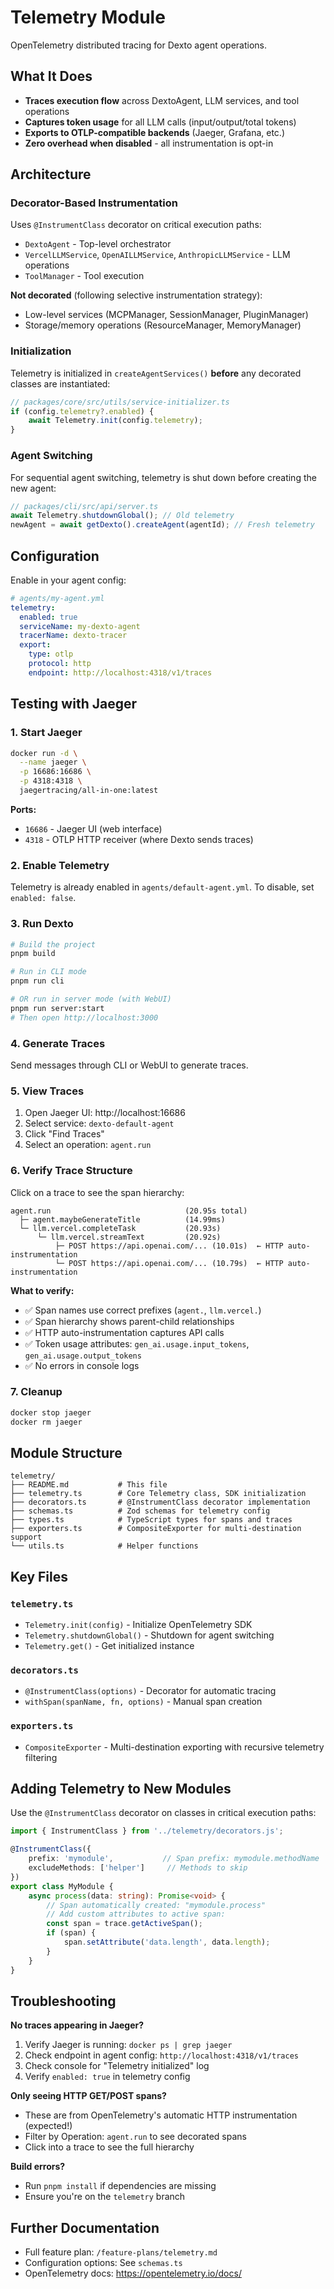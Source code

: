 # Telemetry Module

OpenTelemetry distributed tracing for Dexto agent operations.

## What It Does

- **Traces execution flow** across DextoAgent, LLM services, and tool operations
- **Captures token usage** for all LLM calls (input/output/total tokens)
- **Exports to OTLP-compatible backends** (Jaeger, Grafana, etc.)
- **Zero overhead when disabled** - all instrumentation is opt-in

## Architecture

### Decorator-Based Instrumentation

Uses `@InstrumentClass` decorator on critical execution paths:

- `DextoAgent` - Top-level orchestrator
- `VercelLLMService`, `OpenAILLMService`, `AnthropicLLMService` - LLM operations
- `ToolManager` - Tool execution

**Not decorated** (following selective instrumentation strategy):
- Low-level services (MCPManager, SessionManager, PluginManager)
- Storage/memory operations (ResourceManager, MemoryManager)

### Initialization

Telemetry is initialized in `createAgentServices()` **before** any decorated classes are instantiated:

```typescript
// packages/core/src/utils/service-initializer.ts
if (config.telemetry?.enabled) {
    await Telemetry.init(config.telemetry);
}
```

### Agent Switching

For sequential agent switching, telemetry is shut down before creating the new agent:

```typescript
// packages/cli/src/api/server.ts
await Telemetry.shutdownGlobal(); // Old telemetry
newAgent = await getDexto().createAgent(agentId); // Fresh telemetry
```

## Configuration

Enable in your agent config:

```yaml
# agents/my-agent.yml
telemetry:
  enabled: true
  serviceName: my-dexto-agent
  tracerName: dexto-tracer
  export:
    type: otlp
    protocol: http
    endpoint: http://localhost:4318/v1/traces
```

## Testing with Jaeger

### 1. Start Jaeger

```bash
docker run -d \
  --name jaeger \
  -p 16686:16686 \
  -p 4318:4318 \
  jaegertracing/all-in-one:latest
```

**Ports:**
- `16686` - Jaeger UI (web interface)
- `4318` - OTLP HTTP receiver (where Dexto sends traces)

### 2. Enable Telemetry

Telemetry is already enabled in `agents/default-agent.yml`. To disable, set `enabled: false`.

### 3. Run Dexto

```bash
# Build the project
pnpm build

# Run in CLI mode
pnpm run cli

# OR run in server mode (with WebUI)
pnpm run server:start
# Then open http://localhost:3000
```

### 4. Generate Traces

Send messages through CLI or WebUI to generate traces.

### 5. View Traces

1. Open Jaeger UI: http://localhost:16686
2. Select service: `dexto-default-agent`
3. Click "Find Traces"
4. Select an operation: `agent.run`

### 6. Verify Trace Structure

Click on a trace to see the span hierarchy:

```
agent.run                              (20.95s total)
  ├─ agent.maybeGenerateTitle          (14.99ms)
  └─ llm.vercel.completeTask           (20.93s)
      └─ llm.vercel.streamText         (20.92s)
          ├─ POST https://api.openai.com/... (10.01s)  ← HTTP auto-instrumentation
          └─ POST https://api.openai.com/... (10.79s)  ← HTTP auto-instrumentation
```

**What to verify:**
- ✅ Span names use correct prefixes (`agent.`, `llm.vercel.`)
- ✅ Span hierarchy shows parent-child relationships
- ✅ HTTP auto-instrumentation captures API calls
- ✅ Token usage attributes: `gen_ai.usage.input_tokens`, `gen_ai.usage.output_tokens`
- ✅ No errors in console logs

### 7. Cleanup

```bash
docker stop jaeger
docker rm jaeger
```

## Module Structure

```
telemetry/
├── README.md           # This file
├── telemetry.ts        # Core Telemetry class, SDK initialization
├── decorators.ts       # @InstrumentClass decorator implementation
├── schemas.ts          # Zod schemas for telemetry config
├── types.ts            # TypeScript types for spans and traces
├── exporters.ts        # CompositeExporter for multi-destination support
└── utils.ts            # Helper functions
```

## Key Files

### `telemetry.ts`
- `Telemetry.init(config)` - Initialize OpenTelemetry SDK
- `Telemetry.shutdownGlobal()` - Shutdown for agent switching
- `Telemetry.get()` - Get initialized instance

### `decorators.ts`
- `@InstrumentClass(options)` - Decorator for automatic tracing
- `withSpan(spanName, fn, options)` - Manual span creation

### `exporters.ts`
- `CompositeExporter` - Multi-destination exporting with recursive telemetry filtering

## Adding Telemetry to New Modules

Use the `@InstrumentClass` decorator on classes in critical execution paths:

```typescript
import { InstrumentClass } from '../telemetry/decorators.js';

@InstrumentClass({
    prefix: 'mymodule',           // Span prefix: mymodule.methodName
    excludeMethods: ['helper']     // Methods to skip
})
export class MyModule {
    async process(data: string): Promise<void> {
        // Span automatically created: "mymodule.process"
        // Add custom attributes to active span:
        const span = trace.getActiveSpan();
        if (span) {
            span.setAttribute('data.length', data.length);
        }
    }
}
```

## Troubleshooting

**No traces appearing in Jaeger?**
1. Verify Jaeger is running: `docker ps | grep jaeger`
2. Check endpoint in agent config: `http://localhost:4318/v1/traces`
3. Check console for "Telemetry initialized" log
4. Verify `enabled: true` in telemetry config

**Only seeing HTTP GET/POST spans?**
- These are from OpenTelemetry's automatic HTTP instrumentation (expected!)
- Filter by Operation: `agent.run` to see decorated spans
- Click into a trace to see the full hierarchy

**Build errors?**
- Run `pnpm install` if dependencies are missing
- Ensure you're on the `telemetry` branch

## Further Documentation

- Full feature plan: `/feature-plans/telemetry.md`
- Configuration options: See `schemas.ts`
- OpenTelemetry docs: https://opentelemetry.io/docs/
